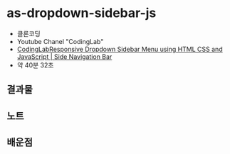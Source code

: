 # as-dropdown-sidebar-js

* 클론코딩
* Youtube Chanel "CodingLab"
* [CodingLabResponsive Dropdown Sidebar Menu using HTML CSS and JavaScript | Side Navigation Bar](https://www.youtube.com/watch?v=ES8vJcUqE7s&t=5s)
* 약 40분 32초

## 결과물

## 노트

## 배운점

